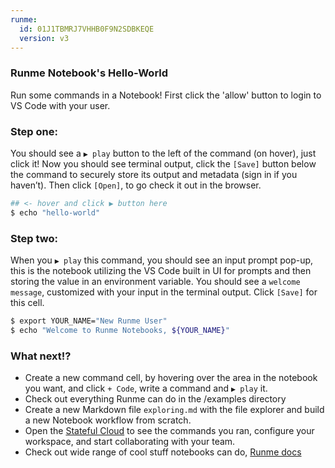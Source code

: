 ```yaml
---
runme:
  id: 01J1TBMRJ7VHHB0F9N2SDBKEQE
  version: v3
---
```


### Runme Notebook's Hello-World

Run some commands in a Notebook! First click the 'allow' button to login to VS Code with your user.

### Step one:

You should see a `▶️ play` button to the left of the command (on hover), just click it! Now you should see terminal output, click the `[Save]` button below the command to securely store its output and metadata (sign in if you haven’t). Then click `[Open]`, to go check it out in the browser.

```sh {"id":"01J1TBTVH2HPJNW6SXTTW70RMS","name":"step1-echo-command"}
## <- hover and click ▶️ button here
$ echo "hello-world"
```

### Step two:

When you `▶️ play` this command, you should see an input prompt pop-up, this is the notebook utilizing the VS Code built in UI for prompts and then storing the value in an environment variable. You should see a `welcome message`, customized with your input in the terminal output. Click `[Save]` for this cell.

```sh {"id":"01J1TCBTA6K6BQ2K1P0FFFGDDF","name":"step2-input-command"}
$ export YOUR_NAME="New Runme User"
$ echo "Welcome to Runme Notebooks, ${YOUR_NAME}"
```

### What next!?

- Create a new command cell, by hovering over the area in the notebook you want, and click `+ Code`, write a command and `▶️ play` it.
- Check out everything Runme can do in the /examples directory
- Create a new Markdown file `exploring.md` with the file explorer and build a new Notebook workflow from scratch.
- Open the [Stateful Cloud](https://cloud.stateful.com) to see the commands you ran, configure your workspace, and start collaborating with your team.
- Check out wide range of cool stuff notebooks can do, [Runme docs](https://runme.dev)

